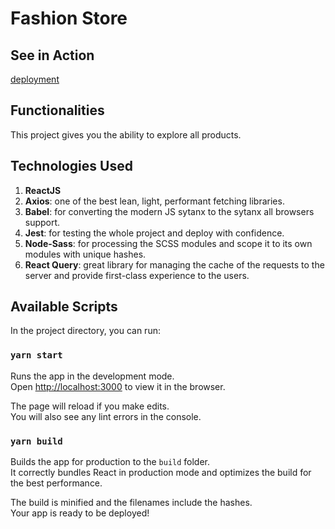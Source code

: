 # Fashion Store

## See in Action

[deployment](//https://fashion-store-neon.vercel.app)

## Functionalities

This project gives you the ability to explore all products.

## Technologies Used

1. **ReactJS**
2. **Axios**: one of the best lean, light, performant fetching libraries.
3. **Babel**: for converting the modern JS sytanx to the sytanx all browsers support.
4. **Jest**: for testing the whole project and deploy with confidence.
5. **Node-Sass**: for processing the SCSS modules and scope it to its own modules with unique hashes.
6. **React Query**: great library for managing the cache of the requests to the server and provide first-class experience to the users.


## Available Scripts

In the project directory, you can run:

### `yarn start`

Runs the app in the development mode.\
Open [http://localhost:3000](http://localhost:3000) to view it in the browser.

The page will reload if you make edits.\
You will also see any lint errors in the console.

### `yarn build`

Builds the app for production to the `build` folder.\
It correctly bundles React in production mode and optimizes the build for the best performance.

The build is minified and the filenames include the hashes.\
Your app is ready to be deployed!